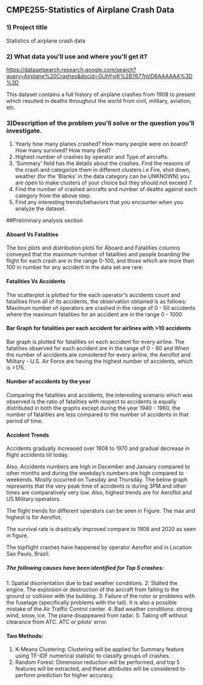 ## CMPE255-Statistics of Airplane Crash Data
 
### 1) Project title
 Statistics of airplane crash data 
 
### 2) What data you’ll use and where you’ll get it?
 https://datasetsearch.research.google.com/search?query=Airplane%20Crashes&docid=GUhYyjK%2B7677nVD6AAAAAA%3D%3D

 This dataset contains a full history of airplane crashes from 1908 to present which resulted in deaths throughout the world from civil, military, aviation, etc. 
 
 
### 3)Description of the problem you’ll solve or the question you’ll investigate. 
1) Yearly how many planes crashed? How many people were on board? How many survived? How many died?
2) Highest number of crashes by operator and Type of aircrafts.
3) ‘Summary’ field has the details about the crashes. Find the reasons of the crash and categorize them in different clusters i.e Fire, shot down, weather (for the ‘Blanks’  in the data category can be UNKNOWN) you are open to make clusters of your choice but they should not exceed 7. 
4) Find the number of crashed aircrafts and number of deaths against each category from the above step. 
5) Find any interesting trends/behaviors that you encounter when you analyze the dataset. 


##Preliminary analysis section
#### Aboard Vs Fatalities
The box plots and distribution plots for Aboard and Fatalities columns conveyed that the maximum number of fatalities and people boarding the flight for each crash are in the range 0-100, and those which are more than 100 in number for any accident in the data set are rare.


#### Fatalities Vs Accidents
The scatterplot is plotted for the each operator's accidents count and fatalities from all of its accidents, the observation obtained is as follows:
Maximum number of operators are crashed in the range of 0 - 50 accidents where the maximum fatalities for an accident are in the range 0 - 1000

#### Bar Graph for fatalities per each accident for airlines with >10 accidents 
Bar graph is plotted for fatalities on each accident for every airline. The fatalities observed for each accident are in the range of 0 - 60 and When the number of accidents are considered for every airline, the Aeroflot and Military - U.S. Air Force are having the highest number of accidents, which is >175.

#### Number of accidents by the year
Comparing the fatalities and accidents, the interesting scenario which was observed is the ratio of fatalities with respect to accidents is equally distributed in both the graphs except during the year 1940 - 1960, the number of fatalities are less compared to the number of accidents in that period of time.

#### Accident Trends
Accidents gradually increased over 1908 to 1970 and gradual decrease in flight accidents till today. 

Also, Accidents numbers are high in December and January compared to other months and during the weekday’s numbers are high compared to weekends. Mostly occurred on Tuesday and Thursday.
The below graph represents that the very peak time of accidents is during 3PM and other times are comparatively very low. Also, highest trends are for Aeroflot and US Military operators.

The flight trends for different operators can be seen in Figure. The max and highest is for Aeroflot.

The survival rate is drastically improved compare to 1908 and 2020 as seen in figure.

The topflight crashes have happened by operator Aeroflot and in Location Sao Paulo, Brazil.

##### The following causes have been identified for Top 5 crashes:
1: Spatial disorientation due to bad weather conditions.
2: Stalled the engine. The explosion or destruction of the aircraft from falling to the ground or collision with the building.
3: Failure of the rotor or problems with the fuselage (specifically problems with the tail). It is also a possible mistake of the Air Traffic Control center.
4: Bad weather conditions: strong wind, snow, ice. The plane disappeared from radar.
5: Taking off without clearance from ATC. ATC or pilots’ error.



#### Two Methods:

1.	K-Means Clustering: Clustering will be applied for Summary feature using TF-IDF numerical statistic to classify groups of crashes.
2.	Random Forest: Dimension reduction will be performed, and top 5 features will be extracted, and these attributes will be considered to perform prediction for higher accuracy.



